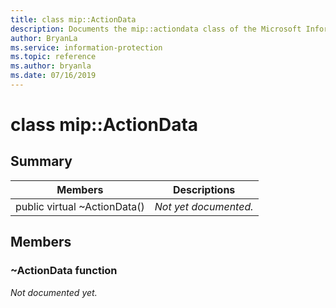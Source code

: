 ```yaml
---
title: class mip::ActionData 
description: Documents the mip::actiondata class of the Microsoft Information Protection (MIP) SDK.
author: BryanLa
ms.service: information-protection
ms.topic: reference
ms.author: bryanla
ms.date: 07/16/2019
---
```


# class mip::ActionData 
  
## Summary
 Members                        | Descriptions                                
--------------------------------|---------------------------------------------
public virtual ~ActionData()  | _Not yet documented._
  
## Members
  
### ~ActionData function
_Not documented yet._
